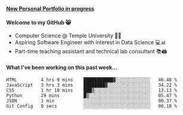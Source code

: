 <a href="http://stephull.github.io" target="_blank"><b>New Personal Portfolio in progress</b></a>

#### Welcome to my GitHub 😸
  * Computer Science @ Temple University 🍒🦉
  * Aspiring Software Engineer with interest in Data Science 💻📊
  * Part-time teaching assistant and technical lab consultant 📚🖨️

#### What I've been working on this past week...
<!--START_SECTION:waka-->

```text
HTML         4 hrs 9 mins    ███████████▓░░░░░░░░░░░░░   46.48 %
JavaScript   3 hrs 3 mins    ████████▓░░░░░░░░░░░░░░░░   34.22 %
CSS          1 hr 10 mins    ███▒░░░░░░░░░░░░░░░░░░░░░   13.13 %
Python       29 mins         █▒░░░░░░░░░░░░░░░░░░░░░░░   05.47 %
JSON         1 min           ░░░░░░░░░░░░░░░░░░░░░░░░░   00.37 %
Git Config   0 secs          ░░░░░░░░░░░░░░░░░░░░░░░░░   00.18 %
```

<!--END_SECTION:waka-->
